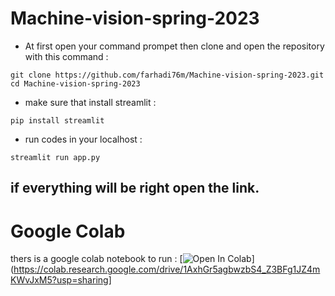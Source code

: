 # Machine-vision-spring-2023

* At first open your command prompet then clone and open the repository with this command :

```
git clone https://github.com/farhadi76m/Machine-vision-spring-2023.git
cd Machine-vision-spring-2023
```
* make sure that install streamlit :
```
pip install streamlit
```
* run codes in your localhost  :
```
streamlit run app.py
```
if everything will be right open the link.
---
# Google Colab
thers is a google colab notebook to run :
[![Open In Colab](https://colab.research.google.com/assets/colab-badge.svg)](https://colab.research.google.com/drive/1AxhGr5agbwzbS4_Z3BFg1JZ4mKWvJxM5?usp=sharing]
